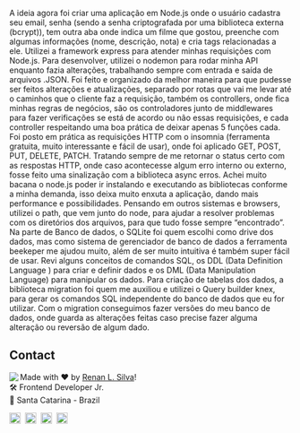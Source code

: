 A ideia agora foi criar uma aplicação em Node.js onde o usuário cadastra seu email, senha (sendo a senha criptografada por uma biblioteca externa (bcrypt)), tem outra aba onde indica um filme que gostou, preenche com algumas informações (nome, descrição, nota) e cria tags relacionadas a ele.
Utilizei a framework express para atender minhas requisições com Node.js.
Para desenvolver, utilizei o nodemon para rodar minha API enquanto fazia alterações, trabalhando sempre com entrada e saída de arquivos .JSON.
Foi feito e organizado da melhor maneira para que pudesse ser feitos alterações e atualizações, separado por rotas que vai me levar até o caminhos que o cliente faz a requisição, também os controllers, onde fica minhas regras de negócios, são os controladores junto de middlewares para fazer verificações se está de acordo ou não essas requisições, e cada controller respeitando uma boa prática de deixar apenas 5 funções cada.
Foi posto em prática as requisições HTTP com o insomnia (ferramenta gratuita, muito interessante e fácil de usar), onde foi aplicado GET, POST, PUT, DELETE, PATCH. Tratando sempre de me retornar o status certo com as respostas HTTP, onde caso acontecesse algum erro interno ou externo, fosse feito uma sinalização com a biblioteca async erros.
Achei muito bacana o node.js poder ir instalando e executando as bibliotecas conforme a minha demanda, isso deixa muito enxuta a aplicação, dando mais performance e possibilidades.
Pensando em outros sistemas e browsers, utilizei o path, que vem junto do node, para ajudar a resolver problemas com os diretórios dos arquivos, para que tudo fosse sempre “encontrado”.
Na parte de Banco de dados, o SQLite foi quem escolhi como drive dos dados, mas como sistema de gerenciador de banco de dados a ferramenta beekeper me ajudou muito, além de ser muito intuitiva é também super fácil de usar. Revi alguns conceitos de comandos SQL, os DDL (Data Definition Language ) para criar e definir dados e os DML (Data Manipulation Language) para manipular os dados. Para criação de tabelas dos dados, a biblioteca migration foi quem me auxiliou e utilizei o Query builder knex, para gerar os comandos SQL independente do banco de dados que eu for utilizar.
Com o migration conseguimos fazer versões do meu banco de dados, onde guarda as alterações feitas caso precise fazer alguma alteração ou reversão de algum dado.

## Contact

<img align="left" src="https://avatars.githubusercontent.com/renyzeraa?size=100">

Made with ❤️ by [Renan L. Silva](https://github.com/renyzeraa)! <br>
🛠 Frontend Developer Jr. <br>
📍 Santa Catarina - Brazil <br>

<a href="https://www.linkedin.com/in/renyzeraa" target="_blank"><img src="https://img.shields.io/badge/LinkedIn-0077B5?style=flat&logo=linkedin&logoColor=white" alt="LinkedIn Badge" height="20"></a>&nbsp;
<a href="mailto:renansilvaytb@gmail.com" target="_blank"><img src="https://img.shields.io/badge/Gmail-D14836?style=flat&logo=gmail&logoColor=white" alt="Gmail Badge" height="20"></a>&nbsp;
<a href="#"><img src="https://img.shields.io/badge/Discord-%237289DA.svg?logo=discord&logoColor=white" title="renan_s#7826" alt="Discord Badge" height="20"></a>&nbsp;
<a href="https://www.github.com/renyzeraa" target="_blank"><img src="https://img.shields.io/badge/GitHub-100000?style=flat&logo=github&logoColor=white" alt="GitHub Badge" height="20"></a>&nbsp;

<br clear="left"/>
